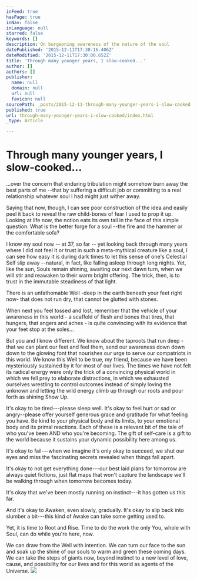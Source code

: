 ```yaml
---
inFeed: true
hasPage: true
inNav: false
inLanguage: null
starred: false
keywords: []
description: On burgeoning awareness of the nature of the soul
datePublished: '2015-12-11T17:30:16.406Z'
dateModified: '2015-12-11T17:30:00.652Z'
title: 'Through many younger years, I slow-cooked...'
author: []
authors: []
publisher:
  name: null
  domain: null
  url: null
  favicon: null
sourcePath: _posts/2015-12-11-through-many-younger-years-i-slow-cooked.md
published: true
url: through-many-younger-years-i-slow-cooked/index.html
_type: Article

---
```

# Through many younger years, I slow-cooked...

...over the
concern that enduring tribulation might somehow burn away the best parts of me
--that by suffering a difficult job or committing to a real relationship
whatever soul I had might just wither away.

Saying that now, though, I can see poor construction of the idea and easily peel it back to reveal the raw child-bones of fear I used to prop it up. Looking at life now, the notion eats its own tail in the face of this simple question: What is the better forge for a soul --the fire and the hammer or the comfortable sofa?

I know my soul now -- at 37, so far -- yet looking back through many years where I did not feel it or trust in such a meta-mythical creature like a soul, I can see how easy it is during dark times to let this sense of one's Celestial Self slip away --natural, in fact, like falling asleep through long nights. Yet, like the sun, Souls remain shining, awaiting our next dawn turn, when we will stir and reawaken to their warm bright offering. The trick, then, is to trust in the immutable steadiness of that light.

There is an unfathomable Well -deep in the earth beneath your feet right now- that does not run dry, that cannot be glutted with stones.

When next you feel tossed and lost, remember that the vehicle of your awareness in this world - a scaffold of flesh and bones that tires, that hungers, that angers and aches - is quite convincing with its evidence that your feet stop at the soles...

But you and I know different. We know about the taproots that run deep -that we can plant our feet and feel them, send our awareness down down down to the glowing font that nourishes our urge to serve our compatriots in this world. We know this Well to be true, my friend, because we have been mysteriously sustained by it for most of our lives. The times we have not felt its radical energy were only the trick of a convincing physical world in which we fell prey to elaborate distractions, in which we exhausted ourselves wrestling to control outcomes instead of simply loving the unknown and letting the wild energy climb up through our roots and pour forth as shining Show Up.

It's okay to be tired---please sleep well. It's okay to feel hurt or sad or angry--please offer yourself generous grace and gratitude for what feeling you have. Be kind to your physical body and its limits, to your emotional body and its primal reactions. Each of these is a relevant bit of the tale of who you've been AND who you're becoming. The gift of self-care is a gift to the world because it sustains your dynamic possibility here among us.

It's okay to fail---when we imagine it's only okay to succeed, we shut our eyes and miss the fascinating secrets revealed when things fall apart.

It's okay to not get everything done---our best laid plans for tomorrow are always quiet fictions, just flat maps that won't capture the landscape we'll be walking through when tomorrow becomes today.

It's okay that we've been mostly running on instinct---it has gotten us this far.

And it's okay to Awaken, even slowly, gradually. It's okay to slip back into slumber a bit---this kind of Awake can take some getting used to.

Yet, it is time to Root and Rise. Time to do the work the only You, whole with Soul, can do while you're here, now.

We can draw from the Well with intention. We can turn our face to the sun and soak up the shine of our souls to warm and green these coming days. We can take the steps of giants now, beyond instinct to a new level of love, cause, and possibility for our lives and for this world as agents of the Universe.
![](https://the-grid-user-content.s3-us-west-2.amazonaws.com/f467d449-472a-48bd-97f0-5612124ec5ce.jpg)